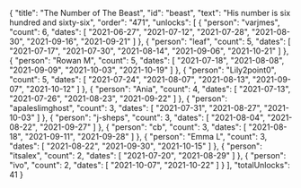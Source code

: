 {
  "title": "The Number of The Beast",
  "id": "beast",
  "text": "His number is six hundred and sixty-six",
  "order": "471",
  "unlocks": [
    {
      "person": "varjmes",
      "count": 6,
      "dates": [
        "2021-06-27",
        "2021-07-12",
        "2021-07-28",
        "2021-08-30",
        "2021-09-16",
        "2021-09-21"
      ]
    },
    {
      "person": "leaf",
      "count": 5,
      "dates": [
        "2021-07-17",
        "2021-07-30",
        "2021-08-14",
        "2021-09-06",
        "2021-10-21"
      ]
    },
    {
      "person": "Rowan M",
      "count": 5,
      "dates": [
        "2021-07-18",
        "2021-08-08",
        "2021-09-09",
        "2021-10-03",
        "2021-10-19"
      ]
    },
    {
      "person": "Lily2point0",
      "count": 5,
      "dates": [
        "2021-07-24",
        "2021-08-07",
        "2021-08-13",
        "2021-09-07",
        "2021-10-12"
      ]
    },
    {
      "person": "Ania",
      "count": 4,
      "dates": [
        "2021-07-13",
        "2021-07-26",
        "2021-08-23",
        "2021-09-22"
      ]
    },
    {
      "person": "apaleslimghost",
      "count": 3,
      "dates": [
        "2021-07-31",
        "2021-08-27",
        "2021-10-03"
      ]
    },
    {
      "person": "j-sheps",
      "count": 3,
      "dates": [
        "2021-08-04",
        "2021-08-22",
        "2021-09-27"
      ]
    },
    {
      "person": "cb",
      "count": 3,
      "dates": [
        "2021-08-18",
        "2021-09-11",
        "2021-09-28"
      ]
    },
    {
      "person": "Emma L",
      "count": 3,
      "dates": [
        "2021-08-22",
        "2021-09-30",
        "2021-10-15"
      ]
    },
    {
      "person": "itsalex",
      "count": 2,
      "dates": [
        "2021-07-20",
        "2021-08-29"
      ]
    },
    {
      "person": "ivo",
      "count": 2,
      "dates": [
        "2021-10-07",
        "2021-10-22"
      ]
    }
  ],
  "totalUnlocks": 41
}